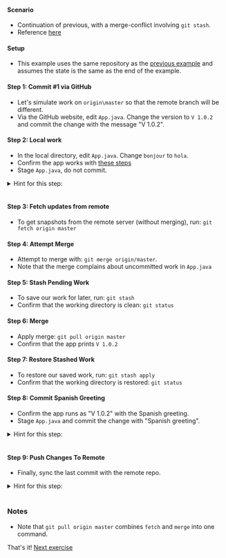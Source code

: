 
#### Scenario

* Continuation of previous, with a merge-conflict involving `git stash`.
* Reference [here](https://git-scm.com/book/en/v2/Git-Basics-Working-with-Remotes)

#### Setup

* This example uses the same repository as the [previous example](./reference_doc/egg_11_remote.md) and assumes the state is the same as the end of the example.

#### Step 1: Commit #1 via GitHub

* Let's simulate work on `origin\master` so that the remote branch will be different.
* Via the GitHub website, edit `App.java`. Change the version to `V 1.0.2` and commit the change with the message "V 1.0.2".

#### Step 2: Local work

* In the local directory, edit `App.java`. Change `bonjour` to `hola`.
* Confirm the app works with [these steps](./reference_doc/ConfirmApp.md)
* Stage `App.java`, do not commit.

<details><summary>Hint for this step:</summary>
<p><pre>
git add src/**/App.java
git status
</pre></p></details>
<br/>

#### Step 3: Fetch updates from remote

* To get snapshots from the remote server (without merging), run: `git fetch origin master`

#### Step 4: Attempt Merge

* Attempt to merge with: `git merge origin/master`. 
* Note that the merge complains about uncommitted work in `App.java`

#### Step 5: Stash Pending Work

* To save our work for later, run: `git stash`
* Confirm that the working directory is clean: `git status`

#### Step 6: Merge

* Apply merge: `git pull origin master`
* Confirm that the app prints `V 1.0.2`

#### Step 7: Restore Stashed Work

* To restore our saved work, run: `git stash apply`
* Confirm that the working directory is restored: `git status`

#### Step 8: Commit Spanish Greeting

* Confirm the app runs as "V 1.0.2" with the Spanish greeting.
* Stage `App.java` and commit the change with "Spanish greeting".

<details><summary>Hint for this step:</summary>
<p><pre>
./run.sh
git add src/**/App.java
git status
git commit -m "Spanish greeting"
</pre></p></details>
<br/>

#### Step 9: Push Changes To Remote

* Finally, sync the last commit with the remote repo.

<details><summary>Hint for this step:</summary>
<p><pre>
git push origin master
</pre></p></details>
<br/>

### Notes

* Note that `git pull origin master` combines `fetch` and `merge` into one command.

That's it! [Next exercise](./egg_13_remote.md)
